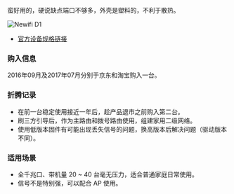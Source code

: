 蛮好用的，硬说缺点端口不够多，外壳是塑料的，不利于散热。

![Newifi D1](https://raw.githubusercontent.com/soulteary/Home-Network-Note/main/deprecate/Newifi%20D1/newifi-d1.jpg)

- [官方设备规格链接](https://openwrt.org/toh/lenovo/newifi_d1)

### 购入信息

2016年09月及2017年07月分别于京东和淘宝购入一台。

### 折腾记录

- 在前一台稳定使用接近一年后，趁产品退市之前购入第二台。
- 刷三方引导后，作为主路由和拨号路由使用，组建家用二级网络。
- 使用低版本固件有可能出现丢失信号的问题，换高版本后解决问题（驱动版本不同）。

### 适用场景

- 全千兆口、带机量 20 ~ 40 台毫无压力，适合普通家庭日常使用。
- 信号不是特别强，可以配合 AP 使用。
